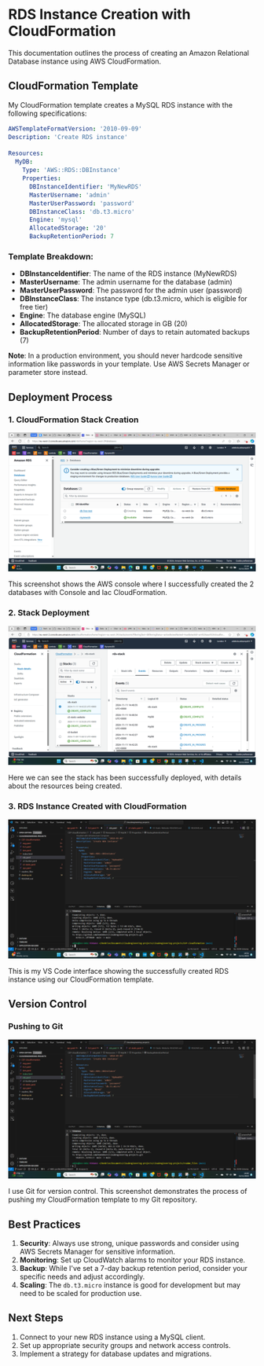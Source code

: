 # RDS Instance Creation with CloudFormation

This documentation outlines the process of creating an Amazon Relational Database instance using AWS CloudFormation.

## CloudFormation Template

My CloudFormation template creates a MySQL RDS instance with the following specifications:

```yaml
AWSTemplateFormatVersion: '2010-09-09'
Description: 'Create RDS instance'

Resources:
  MyDB:
    Type: 'AWS::RDS::DBInstance'
    Properties:
      DBInstanceIdentifier: 'MyNewRDS'
      MasterUsername: 'admin'
      MasterUserPassword: 'password'
      DBInstanceClass: 'db.t3.micro'
      Engine: 'mysql'
      AllocatedStorage: '20'
      BackupRetentionPeriod: 7
```

### Template Breakdown:

- **DBInstanceIdentifier**: The name of the RDS instance (MyNewRDS)
- **MasterUsername**: The admin username for the database (admin)
- **MasterUserPassword**: The password for the admin user (password)
- **DBInstanceClass**: The instance type (db.t3.micro, which is eligible for free tier)
- **Engine**: The database engine (MySQL)
- **AllocatedStorage**: The allocated storage in GB (20)
- **BackupRetentionPeriod**: Number of days to retain automated backups (7)

**Note**: In a production environment, you should never hardcode sensitive information like passwords in your template. Use AWS Secrets Manager or parameter store instead.

## Deployment Process

### 1. CloudFormation Stack Creation

![RDS Console and CloudFormation Build](images/rds-console&cloudformation-build.png)

This screenshot shows the AWS console where I successfully created the 2 databases with Console and Iac CloudFormation.

### 2. Stack Deployment

![RDS Stack Deployment](images/rds-stack-deployment.png)

Here we can see the stack  has been successfully deployed, with details about the resources being created.

### 3. RDS Instance Created with CloudFormation

![RDS Built with CloudFormation](images/rds-built-with-cloudformation.png)

This is my VS Code interface showing the successfully created RDS instance using our CloudFormation template.

## Version Control

### Pushing to Git

![RDS Push to Git](images/rds-push-to-git.png)

I use Git for version control. This screenshot demonstrates the process of pushing my CloudFormation template to my Git repository.

## Best Practices

1. **Security**: Always use strong, unique passwords and consider using AWS Secrets Manager for sensitive information.
2. **Monitoring**: Set up CloudWatch alarms to monitor your RDS instance.
3. **Backup**: While I've set a 7-day backup retention period, consider your specific needs and adjust accordingly.
4. **Scaling**: The `db.t3.micro` instance is good for development but may need to be scaled for production use.

## Next Steps

1. Connect to your new RDS instance using a MySQL client.
2. Set up appropriate security groups and network access controls.
3. Implement a strategy for database updates and migrations.